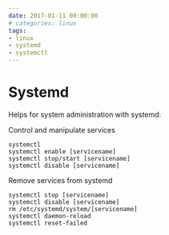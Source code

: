```yaml
--- 
date: 2017-01-11 00:00:00
# categories: linux
tags: 
- linux
- systemd
- systemctl
---
```

# Systemd

Helps for system administration with systemd:

Control and manipulate services

    systemctl
    systemctl enable [servicename]
    systemctl stop/start [servicename]
    systemctl disable [servicename]


Remove services from systemd

    systemctl stop [servicename]
    systemctl disable [servicename]
    rm /etc/systemd/system/[servicename]
    systemctl daemon-reload
    systemctl reset-failed